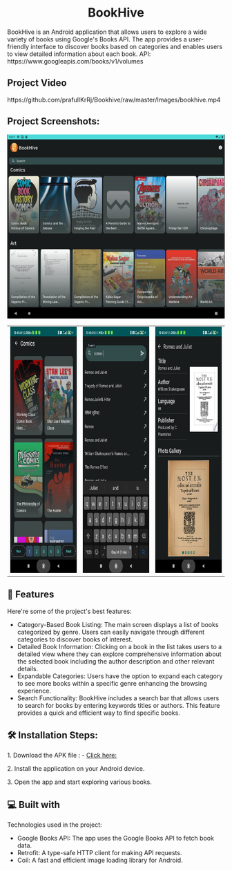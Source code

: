 <h1 align="center" id="title">BookHive</h1>

<p id="description">BookHive is an Android application that allows users to explore a wide variety of books using Google's Books API. The app provides a user-friendly interface to discover books based on categories and enables users to view detailed information about each book.
API: https://www.googleapis.com/books/v1/volumes
</p>
<h2>Project Video</h2>
https://github.com/prafullKrRj/Bookhive/raw/master/Images/bookhive.mp4
<h2>Project Screenshots:</h2>

<img src="https://raw.githubusercontent.com/prafullKrRj/Bookhive/master/Images/TAB1.png" alt="project-screenshot" width="609" height="426/">
<table>
  <tr>
    <td>
      <img src="https://raw.githubusercontent.com/prafullKrRj/Bookhive/master/Images/WhatsApp%20Image%202023-11-14%20at%2010.44.14_0fe17ae3.jpg" alt="project-screenshot" width="290" height="570">
    </td>
    <td>
      <img src="https://raw.githubusercontent.com/prafullKrRj/Bookhive/master/Images/WhatsApp%20Image%202023-11-14%20at%2010.44.15_066bd41c.jpg" alt="project-screenshot" width="290" height="570">
    </td>
    <td>
      <img src="https://raw.githubusercontent.com/prafullKrRj/Bookhive/master/Images/WhatsApp%20Image%202023-11-14%20at%2010.44.15_98049c28.jpg" alt="project-screenshot" width="290" height="570">
    </td>
  </tr>
</table>
  
<h2>🧐 Features</h2>

Here're some of the project's best features:

*   Category-Based Book Listing: The main screen displays a list of books categorized by genre. Users can easily navigate through different categories to discover books of interest.
*   Detailed Book Information: Clicking on a book in the list takes users to a detailed view where they can explore comprehensive information about the selected book including the author description and other relevant details.
*   Expandable Categories: Users have the option to expand each category to see more books within a specific genre enhancing the browsing experience.
*   Search Functionality: BookHive includes a search bar that allows users to search for books by entering keywords titles or authors. This feature provides a quick and efficient way to find specific books.

<h2>🛠️ Installation Steps:</h2>

<p>1. Download the APK file : - <a href="https://github.com/prafullKrRj/Bookhive/raw/master/BookHive.apk"> Click here: </a>  </p>

<p>2. Install the application on your Android device.</p>

<p>3. Open the app and start exploring various books.</p>
  
<h2>💻 Built with</h2>

Technologies used in the project:

*   Google Books API: The app uses the Google Books API to fetch book data. 
*   Retrofit: A type-safe HTTP client for making API requests.
*   Coil: A fast and efficient image loading library for Android.
